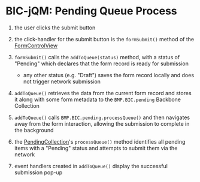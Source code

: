 # BIC-jQM: Pending Queue Process

1. the user clicks the submit button

2. the click-handler for the submit button is the `formSubmit()` method of the
  [FormControlView](../src/view-form-controls.js)

3. `formSubmit()` calls the `addToQueue(status)` method, with a status of
  "Pending" which declares that the form record is ready for submission

    - any other status (e.g. "Draft") saves the form record locally and does not
      trigger network submission

4. `addToQueue()` retrieves the data from the current form record and stores it
  along with some form metadata to the `BMP.BIC.pending` Backbone Collection

5. `addToQueue()` calls `BMP.BIC.pending.processQueue()` and then navigates away
  from the form interaction, allowing the submission to complete in the
  background

6. the [PendingCollection](../src/collection-pending.js)'s `processQueue()`
  method identifies all pending items with a "Pending" status and attempts to
  submit them via the network

7. event handlers created in `addToQueue()` display the successful submission
  pop-up
